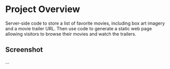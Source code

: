 # Project Overview

Server-side code to store a list of favorite movies, including box art imagery and a movie trailer URL. Then use code to generate a static web page allowing visitors to browse their movies and watch the trailers.

## Screenshot

...